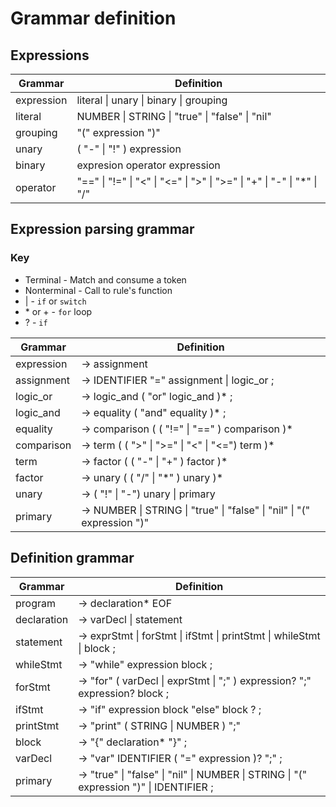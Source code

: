 # Grammar definition


## Expressions

|Grammar    |Definition                                                                                                     |
|-------    |----------                                                                                                     |
|expression | literal &#124; unary &#124; binary &#124; grouping                                                            |
|literal    | NUMBER &#124; STRING &#124; "true" &#124; "false" &#124; "nil"                                                |
|grouping   | "(" expression ")"                                                                                            |
|unary      | ( "-" &#124; "!" ) expression                                                                                 |
|binary     | expresion operator expression                                                                                 |
|operator   | "==" &#124; "!=" &#124; "<" &#124; "<=" &#124; ">" &#124; ">=" &#124; "+" &#124; "-" &#124; "*" &#124; "/"    |


## Expression parsing grammar

### Key
* Terminal      - Match and consume a token
* Nonterminal   - Call to rule's function
* &#124;        - `if` or `switch`
* \* or +       - `for` loop
* ?             - `if`

|Grammar    |Definition                                                                                     |
|-------    |----------                                                                                     |
|expression | -> assignment                                                                                 |
|assignment | -> IDENTIFIER "=" assignment  &#124; logic_or ;                                                |
|logic_or   | -> logic_and ( "or" logic_and )* ; |
|logic_and  | -> equality ( "and" equality )* ; |
|equality   | -> comparison ( ( "!=" &#124; "==" ) comparison )*                                            |
|comparison | -> term ( ( ">" &#124; ">=" &#124; "<" &#124; "<=") term )*                                   |
|term       | -> factor ( ( "-" &#124; "+" ) factor )*                                                      |
|factor     | -> unary ( ( "/" &#124; "\*" ) unary )*                                                       |
|unary      | -> ( "!" &#124; "-") unary &#124; primary                                                     |
|primary    | -> NUMBER &#124; STRING &#124; "true" &#124; "false" &#124; "nil" &#124; "(" expression ")"   |


## Definition grammar

|Grammar    |Definition                                                                                                         |
|-------    |----------                                                                                                         |
|program    | -> declaration* EOF                                                                                               |
|declaration| -> varDecl &#124; statement                                                                                       |
|statement  | -> exprStmt &#124; forStmt &#124; ifStmt &#124; printStmt &#124; whileStmt &#124; block ;                                                                                      |
|whileStmt  | -> "while" expression block ; |
|forStmt    | -> "for" ( varDecl &#124; exprStmt &#124; ";" ) expression? ";" expression? block ; |
|ifStmt     | -> "if" expression block "else" block ? ;
|printStmt  | -> "print" ( STRING &#124; NUMBER ) ";"
|block      | -> "{" declaration* "}" ;  
|varDecl    | -> "var" IDENTIFIER ( "=" expression )? ";" ;                                                                     |
|primary    | -> "true" &#124; "false" &#124; "nil" &#124; NUMBER &#124; STRING &#124; "(" expression ")" &#124; IDENTIFIER ;   |

